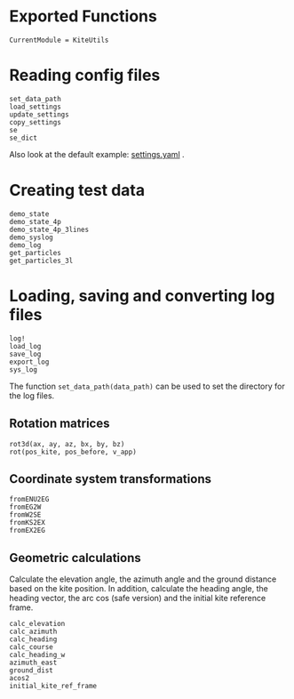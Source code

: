# Exported Functions

```@meta
CurrentModule = KiteUtils
```

# Reading config files
```@docs
set_data_path
load_settings
update_settings
copy_settings
se
se_dict
```
Also look at the default example: [settings.yaml](https://github.com/ufechner7/KiteUtils.jl/blob/main/data/settings.yaml) .

# Creating test data
```@docs
demo_state
demo_state_4p
demo_state_4p_3lines
demo_syslog
demo_log
get_particles
get_particles_3l
```

# Loading, saving and converting log files
```@docs
log!
load_log
save_log
export_log
sys_log
```
The function ```set_data_path(data_path)``` can be used to set the directory for the log files. 

## Rotation matrices
```@docs
rot3d(ax, ay, az, bx, by, bz)
rot(pos_kite, pos_before, v_app)
```

## Coordinate system transformations
```@docs
fromENU2EG
fromEG2W
fromW2SE
fromKS2EX
fromEX2EG
```

## Geometric calculations
Calculate the elevation angle, the azimuth angle and the ground distance based on the kite position. In addition,
calculate the heading angle, the heading vector, the arc cos (safe version) and the initial kite reference frame.
```@docs
calc_elevation
calc_azimuth
calc_heading
calc_course
calc_heading_w
azimuth_east
ground_dist
acos2
initial_kite_ref_frame
```